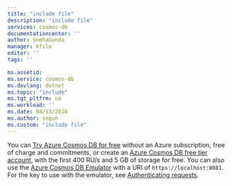 ```yaml
---
title: "include file"
description: "include file"
services: cosmos-db
documentationcenter: ''
author: SnehaGunda
manager: kfile
editor: ''
tags: ''

ms.assetid:
ms.service: cosmos-db
ms.devlang: dotnet
ms.topic: "include"
ms.tgt_pltfrm: na
ms.workload: ''
ms.date: 04/13/2018
ms.author: sngun
ms.custom: "include file"
---
```


You can [Try Azure Cosmos DB for free](https://azure.microsoft.com/try/cosmosdb/) without an Azure subscription, free of charge and commitments, or create an [Azure Cosmos DB free tier account](../optimize-dev-test.md#azure-cosmos-db-free-tier), with the first 400 RU/s and 5 GB of storage for free. You can also use the [Azure Cosmos DB Emulator](../local-emulator.md) with a URI of `https://localhost:8081`. For the key to use with the emulator, see [Authenticating requests](../local-emulator.md#authenticate-requests).